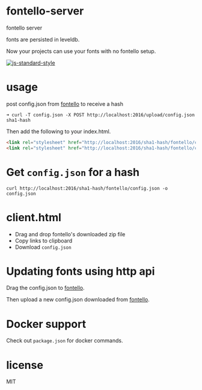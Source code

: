 # fontello-server

fontello server

fonts are persisted in leveldb.

Now your projects can use your fonts with no fontello setup.

[![js-standard-style](https://cdn.rawgit.com/feross/standard/master/badge.svg)](https://github.com/feross/standard)

# usage

post config.json from [fontello] to receive a hash

```
➜ curl -T config.json -X POST http://localhost:2016/upload/config.json
sha1-hash
```

Then add the following to your index.html.

```html
<link rel="stylesheet" href="http://localhost:2016/sha1-hash/fontello/css/fontello.css" charset="utf-8">
<link rel="stylesheet" href="http://localhost:2016/sha1-hash/fontello/css/animation.css" charset="utf-8">
```

# Get `config.json` for a hash

```
curl http://localhost:2016/sha1-hash/fontello/config.json -o config.json
```

# client.html

* Drag and drop fontello's downloaded zip file
* Copy links to clipboard
* Download `config.json`

# Updating fonts using http api

Drag the config.json to [fontello].

Then upload a new config.json downloaded from [fontello].

# Docker support

Check out `package.json` for docker commands.

# license

MIT

[fontello]:http://fontello.com/
